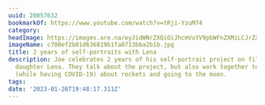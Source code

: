 ```yaml
---
uuid: 20057632
bookmarkOf: https://www.youtube.com/watch?v=tRji-YzuM74
category: 
headImage: https://images.are.na/eyJidWNrZXQiOiJhcmVuYV9pbWFnZXMiLCJrZXkiOiIyMDA1NzYzMi9vcmlnaW5hbF9jNzAwZWYyYjAxZDYzNjgxOWIxZmE4NzEzYmJhMmIxYi5qcGciLCJlZGl0cyI6eyJyZXNpemUiOnsid2lkdGgiOjEyMDAsImhlaWdodCI6MTIwMCwiZml0IjoiaW5zaWRlIiwid2l0aG91dEVubGFyZ2VtZW50Ijp0cnVlfSwid2VicCI6eyJxdWFsaXR5Ijo5MH0sImpwZWciOnsicXVhbGl0eSI6OTB9LCJyb3RhdGUiOm51bGx9fQ==?bc=0
imageName: c700ef2b01d636819b1fa8713bba2b1b.jpg
title: 2 years of self-portraits with Lena
description: Joe celebrates 2 years of his self-portrait project on film with his
  daughter Lena. They talk about the project, but also work together to make one photo
  (while having COVID-19) about rockets and going to the moon.
tags: 
date: '2023-01-26T19:48:17.311Z'
---
```

